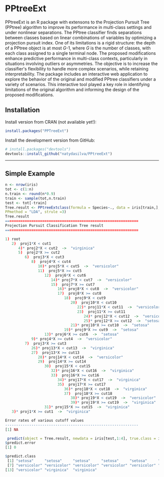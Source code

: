 
<!-- README.md is generated from README.Rmd. Please edit that file -->
# PPtreeExt

PPtreeExt is an R package with extensons to the Projection Pursuit Tree (PPtree) algorithm to improve its performance in multi-class settings and under nonlinear separations.
The PPtree classifier finds separations between classes  based on linear combinations of variables by optimizing a projection pursuit index. One of its limitations is a rigid structure: the depth of a PPtree object is at most
$G$-1, where $G$ is the number of classes, with each class assigned to a single terminal node.
The proposed modifications enhance predictive performance in multi-class contexts, particularly in situations involving outliers or asymmetries. The objective is to increase the classifier's flexibility to handle more complex scenarios, while retaining interpretability.
The package includes an interactive web application to explore the behavior of the original and modified PPtree classifiers under a variety of scenarios.
This interactive tool played a key role in identifying limitations of the original algorithm and informing the design of the proposed modifications.


## Installation

Install version from CRAN (not available yet!): 

```r
install.packages("PPTreeExt")
```

Install the development version from GitHub:
```r
# install.packages("devtools")
devtools::install_github("natydasilva/PPtreeExt")
```
---

## Simple Example

```r
n <- nrow(iris)
tot <- c(1:n)
n.train <- round(n*0.9)
train <- sample(tot,n.train)
test <- tot[-train]
Tree.result <- PPtreeExtclass(formula = Species~., data = iris[train,],
PPmethod = "LDA", strule =3)
Tree.result
============================================================= 
Projection Pursuit Classification Tree result 
=============================================================

1) root
   2)  proj1*X < cut1
      4)* proj2*X < cut2  ->  "virginica"
      5)  proj2*X >= cut2
         6)  proj3*X < cut3
            8)  proj4*X < cut4
               10)* proj5*X < cut5  ->  "versicolor"
               11)  proj5*X >= cut5
                  12)  proj6*X < cut6
                     14)* proj7*X < cut7  ->  "versicolor"
                     15)  proj7*X >= cut7
                        16)* proj8*X < cut8  ->  "versicolor"
                        17)  proj8*X >= cut8
                           18)  proj9*X < cut9
                              20)  proj10*X < cut10
                                 22)* proj11*X < cut11  ->  "versicolor"
                                 23)  proj11*X >= cut11
                                    24)* proj12*X < cut12  ->  "versicolor"
                                    25)* proj12*X >= cut12  ->  "setosa"
                              21)* proj10*X >= cut10  ->  "setosa"
                           19)* proj9*X >= cut9  ->  "setosa"
                  13)* proj6*X >= cut6  ->  "setosa"
            9)* proj4*X >= cut4  ->  "versicolor"
         7)  proj3*X >= cut3
            26)* proj13*X < cut13  ->  "virginica"
            27)  proj13*X >= cut13
               28)* proj14*X < cut14  ->  "versicolor"
               29)  proj14*X >= cut14
                  30)  proj15*X < cut15
                     32)* proj16*X < cut16  ->  "virginica"
                     33)  proj16*X >= cut16
                        34)* proj17*X < cut17  ->  "virginica"
                        35)  proj17*X >= cut17
                           36)* proj18*X < cut18  ->  "virginica"
                           37)  proj18*X >= cut18
                              38)* proj19*X < cut19  ->  "versicolor"
                              39)* proj19*X >= cut19  ->  "virginica"
                  31)* proj15*X >= cut15  ->  "virginica"
   3)* proj1*X >= cut1  ->  "virginica"

Error rates of various cutoff values 
-------------------------------------------------------------
[1] NA

 predict(object = Tree.result, newdata = iris[test,1:4], true.class = iris[test,5])
$predict.error
[1] 0

$predict.class
 [1] "setosa"     "setosa"     "setosa"     "setosa"     "setosa"     "versicolor"
 [7] "versicolor" "versicolor" "versicolor" "versicolor" "versicolor" "versicolor"
[13] "versicolor" "virginica"  "virginica"

```

